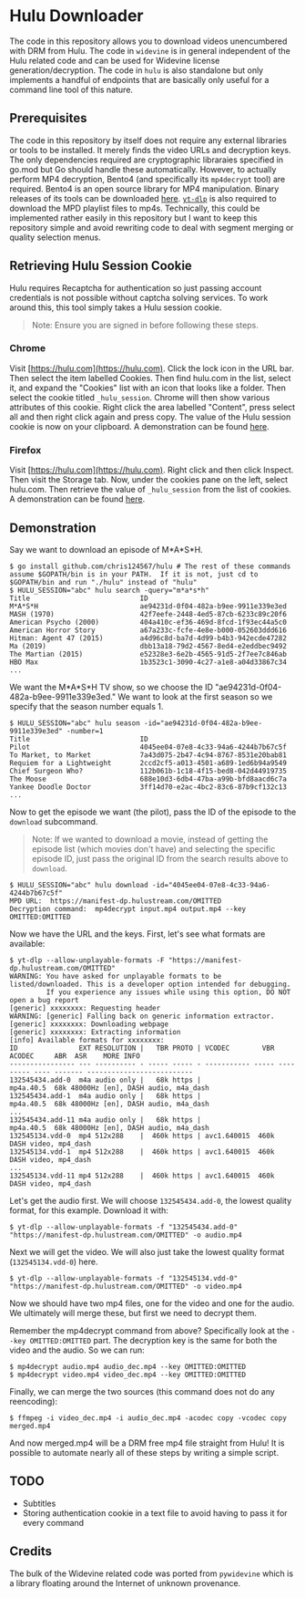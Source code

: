 # Hulu Downloader

The code in this repository allows you to download videos unencumbered with DRM from Hulu.  The code in `widevine` is in general independent of the Hulu related code and can be used for Widevine license generation/decryption.  The code in `hulu` is also standalone but only implements a handful of endpoints that are basically only useful for a command line tool of this nature.

## Prerequisites
The code in this repository by itself does not require any external libraries or tools to be installed.  It merely finds the video URLs and decryption keys. The only dependencies required are cryptographic libraraies specified in go.mod but Go should handle these automatically.  However, to actually perform MP4 decryption, Bento4 (and specifically its `mp4decrypt` tool) are required.  Bento4 is an open source library for MP4 manipulation.  Binary releases of its tools can be downloaded [here](https://www.bento4.com/downloads/).  [`yt-dlp`](https://github.com/yt-dlp/yt-dlp) is also required to download the MPD playlist files to mp4s.  Technically, this could be implemented rather easily in this repository but I want to keep this repository simple and avoid rewriting code to deal with segment merging or quality selection menus.

## Retrieving Hulu Session Cookie
Hulu requires Recaptcha for authentication so just passing account credentials is not possible without captcha solving services.  To work around this, this tool simply takes a Hulu session cookie.

> Note: Ensure you are signed in before following these steps.

### Chrome
Visit [https://hulu.com](https://hulu.com).  Click the lock icon in the URL bar.  Then select the item labelled Cookies.  Then find hulu.com in the list, select it, and expand the "Cookies" list with an icon that looks like a folder.  Then select the cookie titled `_hulu_session`.  Chrome will then show various attributes of this cookie.  Right click the area labelled "Content", press select all and then right click again and press copy.  The value of the Hulu session cookie is now on your clipboard.  A demonstration can be found [here](https://www.cookieyes.com/wp-content/uploads/2021/10/chrome2.mp4).

### Firefox
Visit [https://hulu.com](https://hulu.com).  Right click and then click Inspect.  Then visit the Storage tab.  Now, under the cookies pane on the left, select hulu.com.  Then retrieve the value of `_hulu_session` from the list of cookies.  A demonstration can be found [here](https://www.cookieyes.com/wp-content/uploads/2021/10/firefox1.mp4).

## Demonstration

Say we want to download an episode of M\*A\*S\*H.

    $ go install github.com/chris124567/hulu # The rest of these commands assume $GOPATH/bin is in your PATH.  If it is not, just cd to $GOPATH/bin and run "./hulu" instead of "hulu"
    $ HULU_SESSION="abc" hulu search -query="m*a*s*h"
    Title                           ID
    M*A*S*H                         ae94231d-0f04-482a-b9ee-9911e339e3ed
    MASH (1970)                     42f7eefe-2448-4ed5-87cb-6233c89c20f6
    American Psycho (2000)          404a410c-ef36-469d-8fcd-1f93ec44a5c0
    American Horror Story           a67a233c-fcfe-4e8e-b000-052603ddd616
    Hitman: Agent 47 (2015)         a4d96c8d-ba7d-4d99-b4b3-942ecde47282
    Ma (2019)                       dbb13a18-79d2-4567-8ed4-e2eddbec9492
    The Martian (2015)              e52328e3-6e2b-4565-91d5-2f7ee7c846ab
    HBO Max                         1b3523c1-3090-4c27-a1e8-a04d33867c34
    ...

We want the M\*A\*S\*H TV show, so we choose the ID "ae94231d-0f04-482a-b9ee-9911e339e3ed."  We want to look at the first season so we specify that the season number equals 1.

    $ HULU_SESSION="abc" hulu season -id="ae94231d-0f04-482a-b9ee-9911e339e3ed" -number=1
    Title                           ID
    Pilot                           4045ee04-07e8-4c33-94a6-4244b7b67c5f
    To Market, to Market            7a43d075-2b47-4c94-8767-8531e20bab81
    Requiem for a Lightweight       2ccd2cf5-a013-4501-a689-1ed6b94a9549
    Chief Surgeon Who?              112b061b-1c18-4f15-bed8-042d44919735
    The Moose                       688e10d3-6db4-47ba-a99b-bfd8aacd6c7a
    Yankee Doodle Doctor            3ff14d70-e2ac-4bc2-83c6-87b9cf132c13
    ...

Now to get the episode we want (the pilot), pass the ID of the episode to the `download` subcommand.

> Note: If we wanted to download a movie, instead of getting the episode list (which movies don't have) and selecting the specific episode ID, just pass the original ID from the search results above to `download`.


    $ HULU_SESSION="abc" hulu download -id="4045ee04-07e8-4c33-94a6-4244b7b67c5f"
    MPD URL:  https://manifest-dp.hulustream.com/OMITTED
    Decryption command:  mp4decrypt input.mp4 output.mp4 --key OMITTED:OMITTED

Now we have the URL and the keys.  First, let's see what formats are available:

    $ yt-dlp --allow-unplayable-formats -F "https://manifest-dp.hulustream.com/OMITTED"
    WARNING: You have asked for unplayable formats to be listed/downloaded. This is a developer option intended for debugging. 
             If you experience any issues while using this option, DO NOT open a bug report
    [generic] xxxxxxxx: Requesting header
    WARNING: [generic] Falling back on generic information extractor.
    [generic] xxxxxxxx: Downloading webpage
    [generic] xxxxxxxx: Extracting information
    [info] Available formats for xxxxxxxx:
    ID               EXT RESOLUTION |   TBR PROTO | VCODEC        VBR ACODEC     ABR  ASR    MORE INFO
    ---------------- --- ---------- - ----- ----- - ----------- ----- --------- ---- ------- --------------------------
    132545434.add-0  m4a audio only |   68k https |                   mp4a.40.5  68k 48000Hz [en], DASH audio, m4a_dash
    132545434.add-1  m4a audio only |   68k https |                   mp4a.40.5  68k 48000Hz [en], DASH audio, m4a_dash
    ...
    132545434.add-11 m4a audio only |   68k https |                   mp4a.40.5  68k 48000Hz [en], DASH audio, m4a_dash
    132545134.vdd-0  mp4 512x288    |  460k https | avc1.640015  460k                        DASH video, mp4_dash
    132545134.vdd-1  mp4 512x288    |  460k https | avc1.640015  460k                        DASH video, mp4_dash
    ...
    132545134.vdd-11 mp4 512x288    |  460k https | avc1.640015  460k                        DASH video, mp4_dash

Let's get the audio first.  We will choose `132545434.add-0`, the lowest quality format, for this example. Download it with:

    $ yt-dlp --allow-unplayable-formats -f "132545434.add-0" "https://manifest-dp.hulustream.com/OMITTED" -o audio.mp4

Next we will get the video.  We will also just take the lowest quality format (`132545134.vdd-0`) here.

    $ yt-dlp --allow-unplayable-formats -f "132545134.vdd-0" "https://manifest-dp.hulustream.com/OMITTED" -o video.mp4

Now we should have two mp4 files, one for the video and one for the audio.  We ultimately will merge these, but first we need to decrypt them.

Remember the mp4decrypt command from above?  Specifically look at the `--key OMITTED:OMITTED` part.  The decryption key is the same for both the video and the audio.  So we can run:

    $ mp4decrypt audio.mp4 audio_dec.mp4 --key OMITTED:OMITTED
    $ mp4decrypt video.mp4 video_dec.mp4 --key OMITTED:OMITTED

Finally, we can merge the two sources (this command does not do any reencoding):

    $ ffmpeg -i video_dec.mp4 -i audio_dec.mp4 -acodec copy -vcodec copy merged.mp4

And now merged.mp4 will be a DRM free mp4 file straight from Hulu!  It is possible to automate nearly all of these steps by writing a simple script.

## TODO
- Subtitles
- Storing authentication cookie in a text file to avoid having to pass it for every command

## Credits

The bulk of the Widevine related code was ported from `pywidevine` which is a library floating around the Internet of unknown provenance.